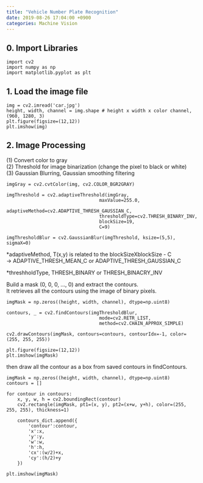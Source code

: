 ```yaml
---
title: "Vehicle Number Plate Recognition"
date: 2019-08-26 17:04:00 +0900
categories: Machine Vision
---
```


## 0. Import Libraries
```
import cv2
import numpy as np
import matplotlib.pyplot as plt
```

## 1. Load the image file
```
img = cv2.imread('car.jpg')
height, width, channel = img.shape # height x width x color channel, (960, 1280, 3)
plt.figure(figsize=(12,12))
plt.imshow(img)
```

## 2. Image Processing
(1) Convert color to gray     
(2) Threshold for image binarization (change the pixel to black or white)     
(3) Gaussian Blurring, Gaussian smoothing filtering     
```
imgGray = cv2.cvtColor(img, cv2.COLOR_BGR2GRAY)

imgThreshold = cv2.adaptiveThreshold(imgGray,
                                  maxValue=255.0,
                                  adaptiveMethod=cv2.ADAPTIVE_THRESH_GAUSSIAN_C,
                                  thresholdType=cv2.THRESH_BINARY_INV,
                                  blockSize=19,
                                  C=9)
                                  
imgThresholdBlur = cv2.GaussianBlur(imgThreshold, ksize=(5,5), sigmaX=0)                          
```

*adaptiveMethod, T(x,y) is related to the blockSizeXblockSize - C      
-> ADAPTIVE_THRESH_MEAN_C or ADAPTIVE_THRESH_GAUSSIAN_C     

*threshholdType, THRESH_BINARY or THRESH_BINACRY_INV


Build a mask (0, 0, 0, ..., 0) and extract the contours.      
It retrieves all the contours using the image of binary pixels.
```
imgMask = np.zeros((height, width, channel), dtype=np.uint8)

contours, _ = cv2.findContours(imgThresholdBlur,
                                  mode=cv2.RETR_LIST,
                                  method=cv2.CHAIN_APPROX_SIMPLE)

cv2.drawContours(imgMask, contours=contours, contourIdx=-1, color=(255, 255, 255))

plt.figure(figsize=(12,12))
plt.imshow(imgMask)
```

then draw all the contour as a box from saved contours in findContours.
```
imgMask = np.zeros((height, width, channel), dtype=np.uint8)
contours = []

for contour in contours:
    x, y, w, h = cv2.boundingRect(contour)
    cv2.rectangle(imgMask, pt1=(x, y), pt2=(x+w, y+h), color=(255, 255, 255), thickness=1)
    
    contours_dict.append({
        'contour':contour,
        'x':x,
        'y':y,
        'w':w,
        'h':h,
        'cx':(w/2)+x,
        'cy':(h/2)+y
    })
    
plt.imshow(imgMask)
```
